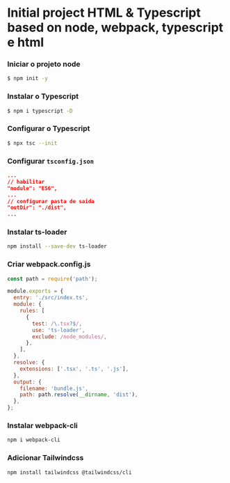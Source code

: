 # Initial project HTML & Typescript based on node, webpack, typescript e html
### Iniciar o projeto node
```bash
$ npm init -y
```
### Instalar o Typescript
```bash
$ npm i typescript -D
```
### Configurar o Typescript
```bash
$ npx tsc --init
```
### Configurar `tsconfig.json`
```json
...
// habilitar
"module": "ES6",
...
// configurar pasta de saida
"outDir": "./dist", 
...
```
### Instalar ts-loader
```bash
npm install --save-dev ts-loader
```
### Criar webpack.config.js
```javascript
const path = require('path');

module.exports = {
  entry: './src/index.ts',
  module: {
    rules: [
      {
        test: /\.tsx?$/,
        use: 'ts-loader',
        exclude: /node_modules/,
      },
    ],
  },
  resolve: {
    extensions: ['.tsx', '.ts', '.js'],
  },
  output: {
    filename: 'bundle.js',
    path: path.resolve(__dirname, 'dist'),
  },
};
```
### Instalar webpack-cli
```bash
npm i webpack-cli
```

### Adicionar Tailwindcss
```bash
npm install tailwindcss @tailwindcss/cli
```